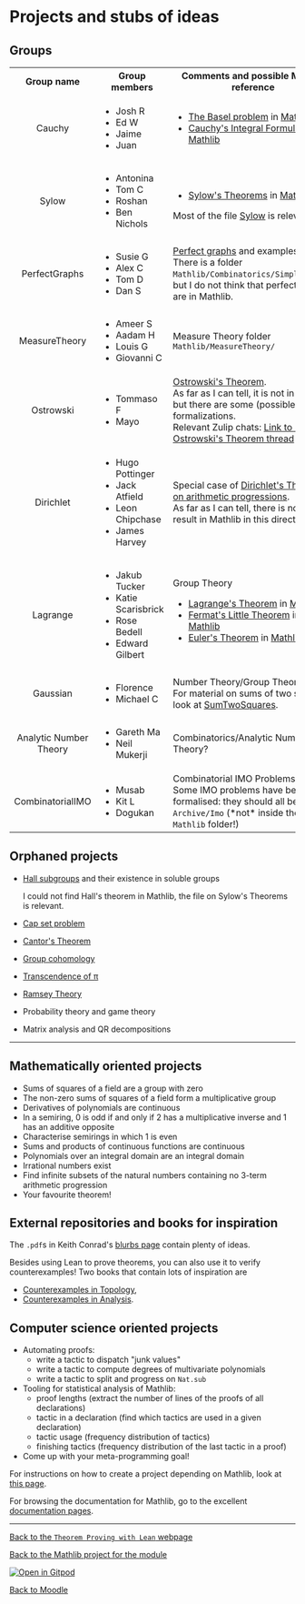 #  Projects and stubs of ideas

##  Groups

<table><tbody>
<tr>
  <th align="center">
Group name
  </th>
  <th>
Group members
  </th>
  <th>
Comments and possible Mathlib reference
  </th>
</tr>

<tr>
  <td align="center">Cauchy
  </td>
  <td>
    <ul>
      <li>Josh R</li>
      <li>Ed W</li>
      <li>Jaime</li>
      <li>Juan</li>
    </ul>
  </td>
  <td>
    <ul>
      <li><a href="https://en.wikipedia.org/wiki/Basel_problem">The Basel problem</a> in <a href="https://leanprover-community.github.io/mathlib4_docs/find/?pattern=hasSum_zeta_two#doc">Mathlib</a></li>
      <li><a href="https://en.wikipedia.org/wiki/Cauchy%27s_integral_formula">Cauchy's Integral Formula</a> in <a href="https://leanprover-community.github.io/mathlib4_docs/find/?pattern=Complex.two_pi_I_inv_smul_circleIntegral_sub_inv_smul_of_differentiable_on_off_countable#doc">Mathlib</a></li>
    </ul>
  </td>
</tr>

<tr>
  <td align="center">Sylow
  </td>
  <td>
    <ul>
      <li>Antonina</li>
      <li>Tom C</li>
      <li>Roshan</li>
      <li>Ben Nichols</li>
    </ul>
  </td>
  <td>
    <ul>
      <li><a href="https://en.wikipedia.org/wiki/Sylow_theorems">Sylow's Theorems</a> in <a href="https://leanprover-community.github.io/mathlib4_docs/find/?pattern=Sylow.exists_subgroup_card_pow_prime_le#doc">Mathlib</a>.<br /></li>
    </ul>
Most of the file <a href="https://leanprover-community.github.io/mathlib4_docs/Mathlib/GroupTheory/Sylow.html">Sylow</a> is relevant.
  </td>
</tr>

<tr>
  <td align="center">PerfectGraphs
  </td>
  <td>
    <ul>
      <li>Susie G</li>
      <li>Alex C</li>
      <li>Tom D</li>
      <li>Dan S</li>
    </ul>
  </td>
  <td>
<a href="https://en.wikipedia.org/wiki/Perfect_graph">Perfect graphs</a> and examples.<br />
There is a folder <code>Mathlib/Combinatorics/SimpleGraph/</code>,
but I do not think that perfect graphs are in Mathlib.
  </td>
</tr>

<tr>
  <td align="center">MeasureTheory
  </td>
  <td>
    <ul>
      <li>Ameer S</li>
      <li>Aadam H</li>
      <li>Louis G</li>
      <li>Giovanni C</li>
    </ul>
  </td>
  <td>
Measure Theory folder <code>Mathlib/MeasureTheory/</code>
  </td>
</tr>

<tr>
  <td align="center">Ostrowski
  </td>
  <td>
    <ul>
      <li>Tommaso F</li>
      <li>Mayo</li>
    </ul>
  </td>
  <td>
<a href="https://en.wikipedia.org/wiki/Ostrowski%27s_theorem">Ostrowski's Theorem</a>.<br />
As far as I can tell, it is not in Mathlib, but there are some (possible) formalizations.<br />
Relevant Zulip chats:
<a href="https://leanprover.zulipchat.com/#narrow/stream/116395-maths/topic/Seminar.20--.20London.20Learning.20Lean/near/362025148">Link to LLL</a> and
<a href="https://leanprover.zulipchat.com/#narrow/stream/217875-Is-there-code-for-X.3F/topic/Ostrowski's.20theorem">Ostrowski's Theorem thread</a>
  </td>
</tr>

<tr>
  <td align="center">Dirichlet
  </td>
  <td>
    <ul>
      <li>Hugo Pottinger</li>
      <li>Jack Atfield</li>
      <li>Leon Chipchase</li>
      <li>James Harvey</li>
    </ul>
  </td>
  <td>
Special case of <a href="https://en.wikipedia.org/wiki/Dirichlet%27s_theorem_on_arithmetic_progressions">Dirichlet's Theorem on arithmetic progressions</a>.<br />
As far as I can tell, there is no explicit result in Mathlib in this direction.
  </td>
</tr>

<tr>
  <td align="center">Lagrange
  </td>
  <td>
    <ul>
      <li>Jakub Tucker</li>
      <li>Katie Scarisbrick</li>
      <li>Rose Bedell</li>
      <li>Edward Gilbert</li>
    </ul>
  </td>
  <td>
Group Theory
    <ul>
      <li><a href="https://en.wikipedia.org/wiki/Lagrange%27s_theorem_(group_theory)">Lagrange's Theorem</a> in <a href="https://leanprover-community.github.io/mathlib4_docs/find/?pattern=Subgroup.card_subgroup_dvd_card#doc">Mathlib</a></li>
      <li><a href="https://en.wikipedia.org/wiki/Fermat%27s_little_theorem">Fermat's Little Theorem</a> in <a href="https://leanprover-community.github.io/mathlib4_docs/find/?pattern=ZMod.pow_card#doc">Mathlib</a></li>
      <li><a href="https://en.wikipedia.org/wiki/Euler%27s_theorem">Euler's Theorem</a> in <a href="https://leanprover-community.github.io/mathlib4_docs/find/?pattern=FiniteField.pow_card_sub_one_eq_one#doc">Mathlib</a></li>
    </ul>
  </td>
</tr>

<tr>
  <td align="center">Gaussian
  </td>
  <td>
    <ul>
      <li>Florence</li>
      <li>Michael C</li>
    </ul>
  </td>
  <td>
Number Theory/Group Theory<br />
For material on sums of two squares, look at <a href="https://leanprover-community.github.io/mathlib4_docs/Mathlib/NumberTheory/SumTwoSquares.html">SumTwoSquares</a>.
  </td>
</tr>

<tr>
  <td align="center">Analytic Number Theory
  </td>
  <td>
    <ul>
      <li>Gareth Ma</li>
      <li>Neil Mukerji</li>
    </ul>
  </td>
  <td>
Combinatorics/Analytic Number Theory?
  </td>
</tr>

<tr>
  <td align="center">CombinatorialIMO
  </td>
  <td>
    <ul>
      <li>Musab</li>
      <li>Kit L</li>
      <li>Dogukan</li>
    </ul>
  </td>
  <td>
Combinatorial IMO Problems.<br />
Some IMO problems have been formalised: they should all be in <code>Archive/Imo</code>
(*not* inside the <code>Mathlib</code> folder!)
  </td>
</tr>
</tbody></table>

##  Orphaned projects

* [Hall subgroups](https://en.wikipedia.org/wiki/Hall_subgroup) and their existence in soluble groups

  I could not find Hall's theorem in Mathlib, the file on Sylow's Theorems is relevant.
* [Cap set problem](https://en.wikipedia.org/wiki/Cap_set)
* [Cantor's Theorem](https://en.wikipedia.org/wiki/Cantor%27s_theorem)
* [Group cohomology](https://en.wikipedia.org/wiki/Group_cohomology)
* [Transcendence of &pi;](https://en.wikipedia.org/wiki/Lindemann%E2%80%93Weierstrass_theorem)
* [Ramsey Theory](https://en.wikipedia.org/wiki/Ramsey_theory)
* Probability theory and game theory
* Matrix analysis and QR decompositions

---

##  Mathematically oriented projects

* Sums of squares of a field are a group with zero
* The non-zero sums of squares of a field form a multiplicative group
* Derivatives of polynomials are continuous
* In a semiring, 0 is odd if and only if 2 has a multiplicative inverse and 1 has an additive opposite
* Characterise semirings in which 1 is even
* Sums and products of continuous functions are continuous
* Polynomials over an integral domain are an integral domain
* Irrational numbers exist
* Find infinite subsets of the natural numbers containing no 3-term arithmetic progression
* Your favourite theorem!

##  External repositories and books for inspiration

The `.pdf`s in Keith Conrad's [blurbs page](https://kconrad.math.uconn.edu/blurbs/) contain plenty of ideas.

Besides using Lean to prove theorems, you can also use it to verify counterexamples!
Two books that contain lots of inspiration are
* [Counterexamples in Topology](https://link.springer.com/book/10.1007/978-1-4612-6290-9),
* [Counterexamples in Analysis](https://faculty.ksu.edu.sa/sites/default/files/_olmsted_1.pdf).

##  Computer science oriented projects

* Automating proofs:
  * write a tactic to dispatch "junk values"
  * write a tactic to compute degrees of multivariate polynomials
  * write a tactic to split and progress on `Nat.sub`
* Tooling for statistical analysis of Mathlib:
  * proof lengths (extract the number of lines of the proofs of all declarations)
  * tactic in a declaration (find which tactics are used in a given declaration)
  * tactic usage (frequency distribution of tactics)
  * finishing tactics (frequency distribution of the last tactic in a proof)
* Come up with your meta-programming goal!

For instructions on how to create a project depending on Mathlib, look at [this page](instructions_for_new_project).

For browsing the documentation for Mathlib, go to the excellent [documentation pages](https://leanprover-community.github.io/mathlib4_docs/).

---

[Back to the `Theorem Proving with Lean` webpage](https://adomani.github.io/Syllabus/MA4N1/toc)

[Back to the Mathlib project for the module](https://github.com/adomani/MA4N1_2023)

[![Open in Gitpod](https://gitpod.io/button/open-in-gitpod.svg)](https://gitpod.io/#https://github.com/adomani/MA4N1_2023)

[Back to Moodle](https://moodle.warwick.ac.uk/course/view.php?id=58287#section-0)
